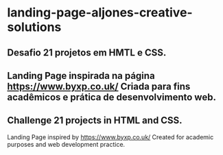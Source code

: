 # landing-page-aljones-creative-solutions
## Desafio 21 projetos em HMTL e CSS.
Landing Page inspirada na página https://www.byxp.co.uk/
Criada para fins acadêmicos e prática de desenvolvimento web.
---------------
## Challenge 21 projects in HTML and CSS.
Landing Page inspired by https://www.byxp.co.uk/
Created for academic purposes and web development practice.
